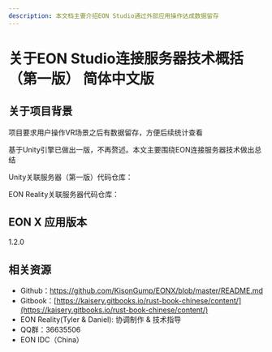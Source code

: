 ```yaml
---
description: 本文档主要介绍EON Studio通过外部应用操作达成数据留存
---
```


# 关于EON Studio连接服务器技术概括（第一版） 简体中文版

## 关于项目背景

项目要求用户操作VR场景之后有数据留存，方便后续统计查看

基于Unity引擎已做出一版，不再赘述。本文主要围绕EON连接服务器技术做出总结

Unity关联服务器（第一版）代码仓库：

EON Reality关联服务器代码仓库：

## EON X 应用版本

1.2.0

## 相关资源

* Github：https://github.com/KisonGump/EONX/blob/master/README.md
* Gitbook：[https://kaisery.gitbooks.io/rust-book-chinese/content/](https://kaisery.gitbooks.io/rust-book-chinese/content/)
* EON Reality\(Tyler & Daniel\): 协调制作 & 技术指导
* QQ群：36635506
* EON IDC（China）




